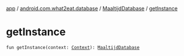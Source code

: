 [app](../../index.md) / [android.com.what2eat.database](../index.md) / [MaaltijdDatabase](index.md) / [getInstance](./get-instance.md)

# getInstance

`fun getInstance(context: `[`Context`](https://developer.android.com/reference/android/content/Context.html)`): `[`MaaltijdDatabase`](index.md)